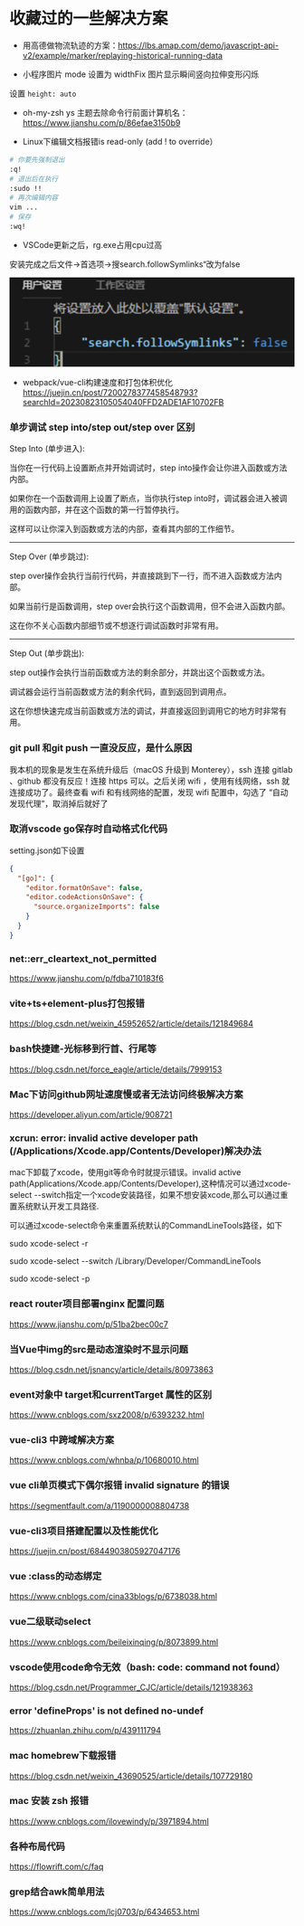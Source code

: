 # 收藏过的一些解决方案

- 用高德做物流轨迹的方案：https://lbs.amap.com/demo/javascript-api-v2/example/marker/replaying-historical-running-data

- 小程序图片 mode 设置为 widthFix 图片显示瞬间竖向拉伸变形闪烁

设置 `height: auto`

- oh-my-zsh ys 主题去除命令行前面计算机名：https://www.jianshu.com/p/86efae3150b9

- Linux下编辑文档报错is read-only (add ! to override）

```sh
# 你要先强制退出
:q!
# 退出后在执行
:sudo !!
# 再次编辑内容
vim ...
# 保存
:wq!
```

- VSCode更新之后，rg.exe占用cpu过高

安装完成之后文件->首选项->搜search.followSymlinks“改为false

![alt text](image.png)

- webpack/vue-cli构建速度和打包体积优化 https://juejin.cn/post/7200278377458548793?searchId=20230823105054040FFD2ADE1AF10702FB

### 单步调试 step into/step out/step over 区别

Step Into (单步进入):

当你在一行代码上设置断点并开始调试时，step into操作会让你进入函数或方法内部。

如果你在一个函数调用上设置了断点，当你执行step into时，调试器会进入被调用的函数内部，并在这个函数的第一行暂停执行。

这样可以让你深入到函数或方法的内部，查看其内部的工作细节。

---

Step Over (单步跳过):

step over操作会执行当前行代码，并直接跳到下一行，而不进入函数或方法内部。

如果当前行是函数调用，step over会执行这个函数调用，但不会进入函数内部。

这在你不关心函数内部细节或不想逐行调试函数时非常有用。

---

Step Out (单步跳出):

step out操作会执行当前函数或方法的剩余部分，并跳出这个函数或方法。

调试器会运行当前函数或方法的剩余代码，直到返回到调用点。

这在你想快速完成当前函数或方法的调试，并直接返回到调用它的地方时非常有用。

### git pull 和git push 一直没反应，是什么原因

我本机的现象是发生在系统升级后（macOS 升级到 Monterey），ssh 连接 gitlab 、github 都没有反应！连接 https 可以。之后关闭 wifi ，使用有线网络，ssh 就连接成功了。最终查看 wifi 和有线网络的配置，发现 wifi 配置中，勾选了 “自动发现代理”，取消掉后就好了

### 取消vscode go保存时自动格式化代码

setting.json如下设置

```json
{
  "[go]": {
    "editor.formatOnSave": false,
    "editor.codeActionsOnSave": {
      "source.organizeImports": false
    }
  }
}
```

### net::err_cleartext_not_permitted

https://www.jianshu.com/p/fdba710183f6

### vite+ts+element-plus打包报错

https://blog.csdn.net/weixin_45952652/article/details/121849684

### bash快捷建-光标移到行首、行尾等

https://blog.csdn.net/force_eagle/article/details/7999153

### Mac下访问github网址速度慢或者无法访问终极解决方案

https://developer.aliyun.com/article/908721

### xcrun: error: invalid active developer path (/Applications/Xcode.app/Contents/Developer)解决办法

mac下卸载了xcode，使用git等命令时就提示错误。invalid active path(Applications/Xcode.app/Contents/Developer),这种情况可以通过xcode-select --switch指定一个xcode安装路径，如果不想安装xcode,那么可以通过重置系统默认开发工具路径.

可以通过xcode-select命令来重置系统默认的CommandLineTools路径，如下

sudo xcode-select -r

sudo xcode-select --switch /Library/Developer/CommandLineTools

sudo xcode-select -p

### react router项目部署nginx 配置问题

https://www.jianshu.com/p/51ba2bec00c7

### 当Vue中img的src是动态渲染时不显示问题

https://blog.csdn.net/jsnancy/article/details/80973863

### event对象中 target和currentTarget 属性的区别

https://www.cnblogs.com/sxz2008/p/6393232.html

### vue-cli3 中跨域解决方案

https://www.cnblogs.com/whnba/p/10680010.html

### vue cli单页模式下偶尔报错 invalid signature 的错误

https://segmentfault.com/a/1190000008804738

### vue-cli3项目搭建配置以及性能优化

https://juejin.cn/post/6844903805927047176

### vue :class的动态绑定

https://www.cnblogs.com/cina33blogs/p/6738038.html

### vue二级联动select

https://www.cnblogs.com/beileixinqing/p/8073899.html

### vscode使用code命令无效（bash: code: command not found）

https://blog.csdn.net/Programmer_CJC/article/details/121938363

### error 'defineProps' is not defined no-undef

https://zhuanlan.zhihu.com/p/439111794

### mac homebrew下载报错

https://blog.csdn.net/weixin_43690525/article/details/107729180

### mac 安装 zsh 报错

https://www.cnblogs.com/ilovewindy/p/3971894.html

### 各种布局代码

https://flowrift.com/c/faq

### grep结合awk简单用法

https://www.cnblogs.com/lcj0703/p/6434653.html
